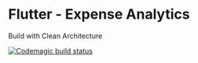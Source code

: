 # Flutter - Expense Analytics

Build with Clean Architecture

[![Codemagic build status](https://api.codemagic.io/apps/626d28ae6248df63c576c180/626d28ae6248df63c576c17f/status_badge.svg)](https://codemagic.io/apps/626d28ae6248df63c576c180/626d28ae6248df63c576c17f/latest_build)